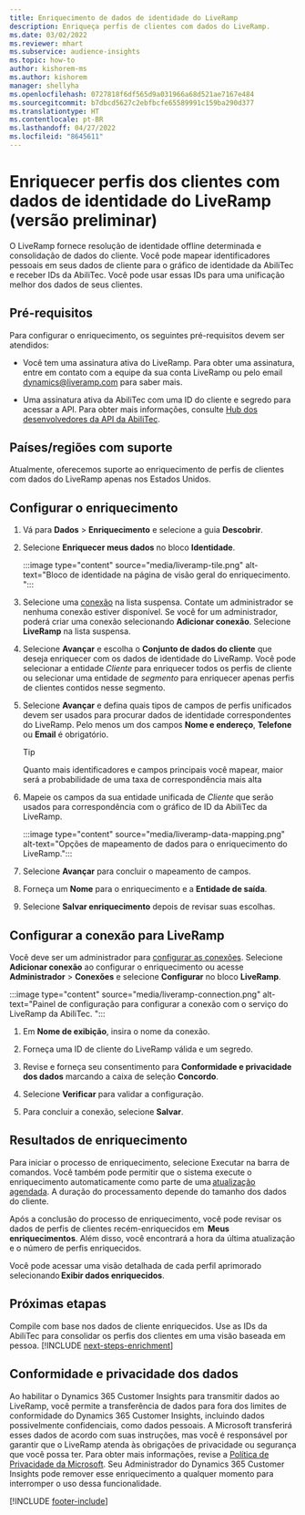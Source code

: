 ```yaml
---
title: Enriquecimento de dados de identidade do LiveRamp
description: Enriqueça perfis de clientes com dados do LiveRamp.
ms.date: 03/02/2022
ms.reviewer: mhart
ms.subservice: audience-insights
ms.topic: how-to
author: kishorem-ms
ms.author: kishorem
manager: shellyha
ms.openlocfilehash: 0727818f6df565d9a031966a68d521ae7167e484
ms.sourcegitcommit: b7dbcd5627c2ebfbcfe65589991c159ba290d377
ms.translationtype: HT
ms.contentlocale: pt-BR
ms.lasthandoff: 04/27/2022
ms.locfileid: "8645611"
---
```

# <a name="enrich-customer-profiles-with-identity-data-from-liveramp-preview"></a>Enriquecer perfis dos clientes com dados de identidade do LiveRamp (versão preliminar) 

O LiveRamp fornece resolução de identidade offline determinada e consolidação de dados do cliente. Você pode mapear identificadores pessoais em seus dados de cliente para o gráfico de identidade da AbiliTec e receber IDs da AbiliTec. Você pode usar essas IDs para uma unificação melhor dos dados de seus clientes. 

## <a name="prerequisites"></a>Pré-requisitos 

Para configurar o enriquecimento, os seguintes pré-requisitos devem ser atendidos: 

- Você tem uma assinatura ativa do LiveRamp. Para obter uma assinatura, entre em contato com a equipe da sua conta LiveRamp ou pelo email [dynamics@liveramp.com](mailto:dynamics@liveramp.com) para saber mais.   

- Uma assinatura ativa da AbiliTec com uma ID do cliente e segredo para acessar a API. Para obter mais informações, consulte [Hub dos desenvolvedores da API da AbiliTec](https://developers.liveramp.com/abilitec-api/). 

## <a name="supported-countriesregions"></a>Países/regiões com suporte 

Atualmente, oferecemos suporte ao enriquecimento de perfis de clientes com dados do LiveRamp apenas nos Estados Unidos. 

## <a name="configure-the-enrichment"></a>Configurar o enriquecimento 

1. Vá para **Dados** > **Enriquecimento** e selecione a guia **Descobrir**. 

1. Selecione **Enriquecer meus dados** no bloco **Identidade**. 

   :::image type="content" source="media/liveramp-tile.png" alt-text="Bloco de identidade na página de visão geral do enriquecimento. ":::

1. Selecione uma [conexão](connections.md) na lista suspensa. Contate um administrador se nenhuma conexão estiver disponível. Se você for um administrador, poderá criar uma conexão selecionando **Adicionar conexão**. Selecione **LiveRamp** na lista suspensa. 

1. Selecione **Avançar** e escolha o **Conjunto de dados do cliente** que deseja enriquecer com os dados de identidade do LiveRamp. Você pode selecionar a entidade *Cliente* para enriquecer todos os perfis de cliente ou selecionar uma entidade de *segmento* para enriquecer apenas perfis de clientes contidos nesse segmento. 

1. Selecione **Avançar** e defina quais tipos de campos de perfis unificados devem ser usados para procurar dados de identidade correspondentes do LiveRamp. Pelo menos um dos campos **Nome e endereço**, **Telefone** ou **Email** é obrigatório. 

   > [!TIP]
   > Quanto mais identificadores e campos principais você mapear, maior será a probabilidade de uma taxa de correspondência mais alta 

1. Mapeie os campos da sua entidade unificada de *Cliente* que serão usados para correspondência com o gráfico de ID da AbiliTec da LiveRamp. 

   :::image type="content" source="media/liveramp-data-mapping.png" alt-text="Opções de mapeamento de dados para o enriquecimento do LiveRamp.":::

1. Selecione **Avançar** para concluir o mapeamento de campos. 

1. Forneça um **Nome** para o enriquecimento e a **Entidade de saída**. 

1. Selecione **Salvar enriquecimento** depois de revisar suas escolhas. 

## <a name="configure-the-connection-for-liveramp"></a>Configurar a conexão para LiveRamp 

Você deve ser um administrador para [configurar as conexões](connections.md). Selecione **Adicionar conexão** ao configurar o enriquecimento ou acesse **Administrador** > **Conexões** e selecione **Configurar** no bloco **LiveRamp**. 

:::image type="content" source="media/liveramp-connection.png" alt-text="Painel de configuração para configurar a conexão com o serviço do LiveRamp da AbiliTec. ":::

1. Em **Nome de exibição**, insira o nome da conexão. 

1. Forneça uma ID de cliente do LiveRamp válida e um segredo. 

1. Revise e forneça seu consentimento para **Conformidade e privacidade dos dados** marcando a caixa de seleção **Concordo**. 

1. Selecione **Verificar** para validar a configuração. 

1. Para concluir a conexão, selecione **Salvar**. 

## <a name="enrichment-results"></a>Resultados de enriquecimento 

Para iniciar o processo de enriquecimento, selecione Executar na barra de comandos. Você também pode permitir que o sistema execute o enriquecimento automaticamente como parte de uma [atualização agendada](system.md#schedule-tab). A duração do processamento depende do tamanho dos dados do cliente. 

Após a conclusão do processo de enriquecimento, você pode revisar os dados de perfis de clientes recém-enriquecidos em  **Meus enriquecimentos**. Além disso, você encontrará a hora da última atualização e o número de perfis enriquecidos. 

Você pode acessar uma visão detalhada de cada perfil aprimorado selecionando **Exibir dados enriquecidos**. 

## <a name="next-steps"></a>Próximas etapas

Compile com base nos dados de cliente enriquecidos. Use as IDs da AbiliTec para consolidar os perfis dos clientes em uma visão baseada em pessoa. 
[!INCLUDE [next-steps-enrichment](includes/next-steps-enrichment.md)]

## <a name="data-privacy-and-compliance"></a>Conformidade e privacidade dos dados 

Ao habilitar o Dynamics 365 Customer Insights para transmitir dados ao LiveRamp, você permite a transferência de dados para fora dos limites de conformidade do Dynamics 365 Customer Insights, incluindo dados possivelmente confidenciais, como dados pessoais. A Microsoft transferirá esses dados de acordo com suas instruções, mas você é responsável por garantir que o LiveRamp atenda às obrigações de privacidade ou segurança que você possa ter. Para obter mais informações, revise a [Política de Privacidade da Microsoft](https://go.microsoft.com/fwlink/?linkid=396732). Seu Administrador do Dynamics 365 Customer Insights pode remover esse enriquecimento a qualquer momento para interromper o uso dessa funcionalidade. 


[!INCLUDE [footer-include](includes/footer-banner.md)]
